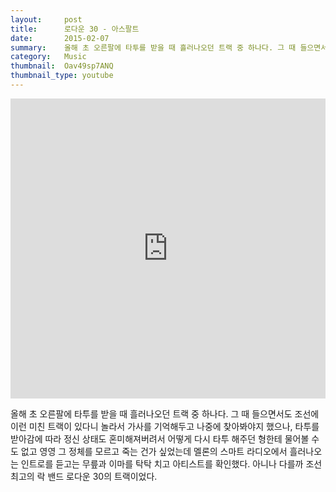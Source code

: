 ```yaml
---
layout:     post
title:      로다운 30 - 아스팔트
date:       2015-02-07
summary:    올해 초 오른팔에 타투를 받을 때 흘러나오던 트랙 중 하나다. 그 때 들으면서도 조선에 이런 미친 트랙이 있다니 놀라서 가사를 기억해두고 나중에 찾아봐야지 했으나, 타투를 받아감에 따라 정신 상태도 혼미해져버려서 어떻게 다시 타투 해주던 형한테 물어볼 수도 없고 영영 그 정체를 모르고 죽는 건가 싶었는데 멜론의 스마트 라디오에서 흘러나오는 인트로를 듣고는 무릎과 이마를 탁탁 치고 아티스트를 확인했다. 아니나 다를까 조선 최고의 락 밴드 로다운 30의 트랙이었다.
category:	Music
thumbnail:	Oav49sp7ANQ
thumbnail_type: youtube
---
```


<iframe width="100%" height="480" src="https://www.youtube.com/embed/Oav49sp7ANQ" frameborder="0" allowfullscreen=""></iframe>

올해 초 오른팔에 타투를 받을 때 흘러나오던 트랙 중 하나다. 그 때 들으면서도 조선에 이런 미친 트랙이 있다니 놀라서 가사를 기억해두고 나중에 찾아봐야지 했으나, 타투를 받아감에 따라 정신 상태도 혼미해져버려서 어떻게 다시 타투 해주던 형한테 물어볼 수도 없고 영영 그 정체를 모르고 죽는 건가 싶었는데 멜론의 스마트 라디오에서 흘러나오는 인트로를 듣고는 무릎과 이마를 탁탁 치고 아티스트를 확인했다. 아니나 다를까 조선 최고의 락 밴드 로다운 30의 트랙이었다.
